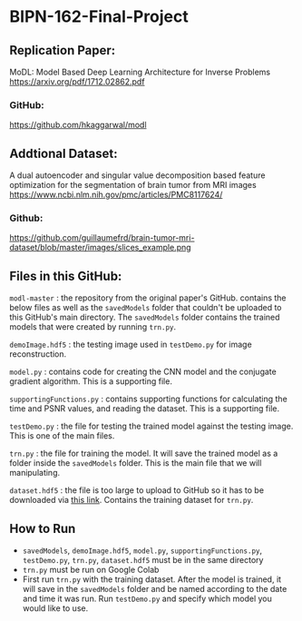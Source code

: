 # BIPN-162-Final-Project

## Replication Paper:
MoDL: Model Based Deep Learning Architecture for Inverse Problems
https://arxiv.org/pdf/1712.02862.pdf 

### GitHub:
https://github.com/hkaggarwal/modl 

## Addtional Dataset:
A dual autoencoder and singular value decomposition based feature optimization for the segmentation of brain tumor from MRI images
https://www.ncbi.nlm.nih.gov/pmc/articles/PMC8117624/ 

### Github:
https://github.com/guillaumefrd/brain-tumor-mri-dataset/blob/master/images/slices_example.png 

## Files in this GitHub:
`modl-master` : the repository from the original paper's GitHub. contains the below files as well as the `savedModels` folder that couldn't be uploaded to this GitHub's main directory. The `savedModels` folder contains the trained models that were created by running `trn.py`.

`demoImage.hdf5` : the testing image used in `testDemo.py` for image reconstruction.

`model.py` : contains code for creating the CNN model and the conjugate gradient algorithm. This is a supporting file.

`supportingFunctions.py` : contains supporting functions for calculating the time and PSNR values, and reading the dataset. This is a supporting file.

`testDemo.py` : the file for testing the trained model against the testing image. This is one of the main files. 

`trn.py` : the file for training the model. It will save the trained model as a folder inside the `savedModels` folder. This is the main file that we will manipulating. 

`dataset.hdf5` : the file is too large to upload to GitHub so it has to be downloaded via [this link](https://drive.google.com/file/d/1qp-l9kJbRfQU1W5wCjOQZi7I3T6jwA37/view?usp=sharing). Contains the training dataset for `trn.py`. 

## How to Run
- `savedModels`, `demoImage.hdf5`, `model.py`, `supportingFunctions.py`, `testDemo.py`, `trn.py`, `dataset.hdf5` must be in the same directory
- `trn.py` must be run on Google Colab
- First run `trn.py` with the training dataset. After the model is trained, it will save in the `savedModels` folder and be named according to the date and time it was run. Run `testDemo.py` and specify which model you would like to use. 
